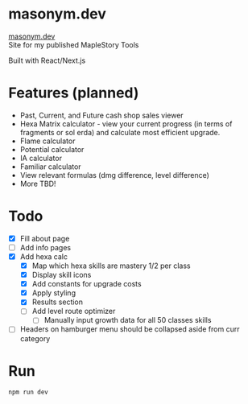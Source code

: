 # masonym.dev

[masonym.dev](https://masonym.dev/)  
Site for my published MapleStory Tools  

Built with React/Next.js

# Features (planned)

- Past, Current, and Future cash shop sales viewer
- Hexa Matrix calculator - view your current progress (in terms of fragments or sol erda) and calculate most efficient upgrade.
- Flame calculator
- Potential calculator
- IA calculator
- Familiar calculator
- View relevant formulas (dmg difference, level difference)
- More TBD!

# Todo

- [x] Fill about page
- [ ] Add info pages
- [x] Add hexa calc
  - [x] Map which hexa skills are mastery 1/2 per class
  - [x] Display skill icons
  - [x] Add constants for upgrade costs
  - [x] Apply styling
  - [x] Results section
  - [ ] Add level route optimizer
    - [ ] Manually input growth data for all 50 classes skills
- [ ] Headers on hamburger menu should be collapsed aside from curr category

# Run

```npm run dev```
